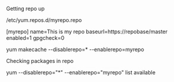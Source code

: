 Getting repo up

/etc/yum.repos.d/myrepo.repo

[myrepo]
name=This is my repo
baseurl=https://repobase/master
enabled=1
gpgcheck=0

yum makecache --disablerepo=* --enablerepo=myrepo

Checking packages in repo

yum --disablerepo="*" --enablerepo="myrepo" list available
